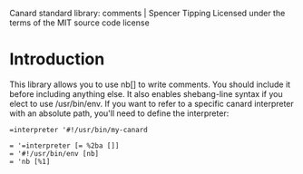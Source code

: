 Canard standard library: comments | Spencer Tipping
Licensed under the terms of the MIT source code license

# Introduction

This library allows you to use nb[] to write comments. You should include it before including anything else. It also enables shebang-line syntax if you elect to use /usr/bin/env. If you want
to refer to a specific canard interpreter with an absolute path, you'll need to define the interpreter:

    =interpreter '#!/usr/bin/my-canard

    = '=interpreter [= %2ba []]
    = '#!/usr/bin/env [nb]
    = 'nb [%1]